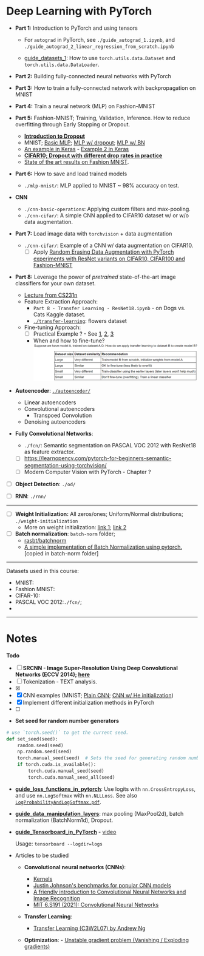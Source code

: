 # Deep Learning with PyTorch

* **Part 1:** Introduction to PyTorch and using tensors
	* For `autograd` in PyTorch, see `./guide_autograd_1.ipynb`, and `./guide_autograd_2_linear_regression_from_scratch.ipynb`

	* [guide_datasets_1](./guide_datasets_1.ipynb): How to use `torch.utils.data.Dataset` and `torch.utils.data.DataLoader`.

* **Part 2:** Building fully-connected neural networks with PyTorch

* **Part 3:** How to train a fully-connected network with backpropagation on MNIST

* **Part 4:** Train a neural network (MLP) on Fashion-MNIST

* **Part 5:** Fashion-MNIST; Training, Validation, Inference. How to reduce overfitting through Early Stopping or Dropout.
  * [**Introduction to Dropout**](https://machinelearningmastery.com/dropout-for-regularizing-deep-neural-networks/)
  * MNIST; [Basic MLP](https://github.com/rasbt/deeplearning-models/blob/master/pytorch_ipynb/mlp/mlp-basic.ipynb); [MLP w/ dropout](https://github.com/rasbt/deeplearning-models/blob/master/pytorch_ipynb/mlp/mlp-dropout.ipynb); [MLP w/ BN](https://github.com/rasbt/deeplearning-models/blob/master/pytorch_ipynb/mlp/mlp-batchnorm.ipynb)
  * [An example in Keras](https://github.com/christianversloot/machine-learning-articles/blob/main/how-to-use-dropout-with-keras.md) - [Example 2 in Keras](./assets/Dropout_Example.pdf)
  * **[CIFAR10; Dropout with different drop rates in practice](https://medium.com/@amarbudhiraja/https-medium-com-amarbudhiraja-learning-less-to-learn-better-dropout-in-deep-machine-learning-74334da4bfc5)**
  * [State of the art results on Fashion MNIST](https://paperswithcode.com/sota/image-classification-on-fashion-mnist).

* **Part 6:** How to save and load trained models
	* `./mlp-mnist/`: MLP applied to MNIST ~ 98% accuracy on test.

* **CNN** 
	*  `./cnn-basic-operations`: Applying custom filters and max-pooling.
	* `./cnn-cifar/`: A simple CNN applied to CIFAR10 dataset w/ or w/o data augmentation.

* **Part 7:** Load image data with `torchvision` + data augmentation

    * `./cnn-cifar/`: Example of a CNN w/ data augmentation on CIFAR10.
      * [ ] Apply [Random Erasing Data Augmentation with PyTorch experiments with ResNet variants on CIFAR10, CIFAR100 and Fashion-MNIST](https://github.com/zhunzhong07/Random-Erasing)

* **Part 8:** Leverage the power of *pretrained* state-of-the-art image classifiers for your own dataset.
  * [Lecture from CS231n](https://cs231n.github.io/transfer-learning/)
  * Feature Extraction Approach:
  	* `Part 8 - Transfer Learning - ResNet18.ipynb` - on Dogs vs. Cats Kaggle dataset.
  	* [`./transfer-learning`](./transfer-learning): flowers dataset
  * Fine-tuning Approach: 
  	* [ ] Practical Example ? - See [1](https://d2l.ai/chapter_computer-vision/fine-tuning.html), [2](https://www.tensorflow.org/tutorials/images/transfer_learning), [3](https://lisaong.github.io/mldds-courseware/03_TextImage/transfer-learning.slides.html)
  	* When and how to fine-tune?
  	![](./assets/when_how_fine_tuning.png)

* **Autoencoder**: [`./autoencoder/`](./autoencoder)
  * Linear autoencoders
  * Convolutional autoencoders
      * Transpoed Convolution
  * Denoising autoencoders

* **Fully Convolutional Networks**:
  * `./fcn/`: Semantic segmentation on PASCAL VOC 2012 with ResNet18 as feature extractor.
  * [ ] https://learnopencv.com/pytorch-for-beginners-semantic-segmentation-using-torchvision/
  * [ ] Modern Computer Vision with PyTorch - Chapter ?

* [ ] **Object Detection**: `./od/`

* [ ] **RNN**: `./rnn/`

---------------------------
* [ ] **Weight Initialization:** All zeros/ones; Uniform/Normal distributions; `./weight-initialization`
  * More on weight initialization: [link 1](https://uvadlc-notebooks.readthedocs.io/en/latest/tutorial_notebooks/tutorial4/Optimization_and_Initialization.html#How-to-find-appropriate-initialization-values); [link 2](https://www.askpython.com/python-modules/initialize-model-weights-pytorch)
* [ ] **Batch normalization**: `batch-norm` folder; 
  * [rasbt/batchnorm](../rasbt-intro-to-DL/L11/code/batchnorm.ipynb)
  * [A simple implementation of Batch Normalization using pytorch.](https://github.com/Johann-Huber/batchnorm_pytorch) [copied in batch-norm folder]


- - -

Datasets used in this course:
* MNIST:
* Fashion MNIST:
* CIFAR-10:
* PASCAL VOC 2012:`./fcn/`; 
* 

- - -


# Notes

**Todo**
- [ ] **SRCNN - Image Super-Resolution Using Deep Convolutional Networks (ECCV 2014); [here](https://github.com/yjn870/SRCNN-pytorch)**
- [ ] Tokenization - TEXT analysis.
- [x] 
- [x] CNN examples (MNIST; [Plain CNN](https://github.com/rasbt/deeplearning-models/blob/master/pytorch_ipynb/cnn/cnn-basic.ipynb); [CNN w/ He initialization](https://github.com/rasbt/deeplearning-models/blob/master/pytorch_ipynb/cnn/cnn-he-init.ipynb))
- [x] Implement different initialization methods in PyTorch 
- [ ] 


* **Set seed for random number generators**
```python
# use `torch.seed()` to get the current seed.
def set_seed(seed):
    random.seed(seed)
    np.random.seed(seed)
    torch.manual_seed(seed)  # Sets the seed for generating random numbers.
    if torch.cuda.is_available():
        torch.cuda.manual_seed(seed)
        torch.cuda.manual_seed_all(seed)
```

* **[guide_loss_functions_in_pytorch](./guide_loss_functions_in_pytorch.ipynb)**: Use logits with `nn.CrossEntropyLoss`, and use `nn.LogSoftmax` with `nn.NLLLoss`. See also [`LogProbabilityAndLogSoftmax.pdf`](./assets/LogProbabilityAndLogSoftmax.pdf).

* **[guide_data_manipulation_layers](./guide_data_manipulation_layers.ipynb)**: max pooling (MaxPool2d), batch normalization (BatchNorm1d), Dropout.

* **[guide_Tensorboard_in_PyTorch](./guide_Tensorboard_in_PyTorch.ipynb)** - [video](https://www.youtube.com/watch?v=6CEld3hZgqc&list=PL_lsbAsL_o2CTlGHgMxNrKhzP97BaG9ZN&index=5)

  Usage: `tensorboard --logdir=logs`

* Articles to be studied
    * **Convolutional neural networks (CNNs)**:
        - [Kernels](https://setosa.io/ev/image-kernels/)
        - [Justin Johnson's benchmarks for popular CNN models](https://github.com/jcjohnson/cnn-benchmarks)
        - [A friendly introduction to Convolutional Neural Networks and Image Recognition](https://www.youtube.com/watch?v=2-Ol7ZB0MmU)
        - [MIT 6.S191 (2021): Convolutional Neural Networks](https://www.youtube.com/watch?v=AjtX1N_VT9E)

    * **Transfer Learning**:
        - [Transfer Learning (C3W2L07) by Andrew Ng](https://www.youtube.com/watch?v=yofjFQddwHE)

    * **Optimization**:
          - [Unstable gradient problem (Vanishing / Exploding gradients)](http://neuralnetworksanddeeplearning.com/chap5.html)

